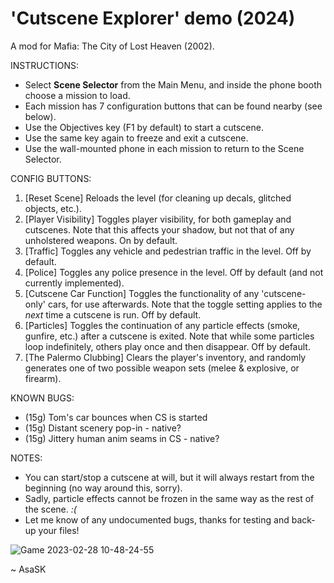# 'Cutscene Explorer' demo (2024)
A mod for Mafia: The City of Lost Heaven (2002).

INSTRUCTIONS:
- Select **Scene Selector** from the Main Menu, and inside the phone booth choose a mission to load.
- Each mission has 7 configuration buttons that can be found nearby (see below).
- Use the Objectives key (F1 by default) to start a cutscene.
- Use the same key again to freeze and exit a cutscene.
- Use the wall-mounted phone in each mission to return to the Scene Selector.

CONFIG BUTTONS:
1. [Reset Scene] Reloads the level (for cleaning up decals, glitched objects, etc.).
2. [Player Visibility] Toggles player visibility, for both gameplay and cutscenes. Note that this affects your shadow, but not that of any unholstered weapons. On by default.
3. [Traffic] Toggles any vehicle and pedestrian traffic in the level. Off by default.
4. [Police] Toggles any police presence in the level. Off by default (and not currently implemented).
5. [Cutscene Car Function] Toggles the functionality of any 'cutscene-only' cars, for use afterwards. Note that the toggle setting applies to the *next* time a cutscene is run. Off by default.
6. [Particles] Toggles the continuation of any particle effects (smoke, gunfire, etc.) after a cutscene is exited. Note that while some particles loop indefinitely, others play once and then disappear. Off by default.
7. [The Palermo Clubbing] Clears the player's inventory, and randomly generates one of two possible weapon sets (melee & explosive, or firearm).

KNOWN BUGS:
- (15g) Tom's car bounces when CS is started
- (15g) Distant scenery pop-in - native?
- (15g) Jittery human anim seams in CS - native?

NOTES:
- You can start/stop a cutscene at will, but it will always restart from the beginning (no way around this, sorry).
- Sadly, particle effects cannot be frozen in the same way as the rest of the scene. _:(_
- Let me know of any undocumented bugs, thanks for testing and back-up your files!

![Game 2023-02-28 10-48-24-55](https://user-images.githubusercontent.com/111624709/221832453-0e1536d7-d813-4815-8f5c-8da0c04420d0.png)

~ AsaSK
